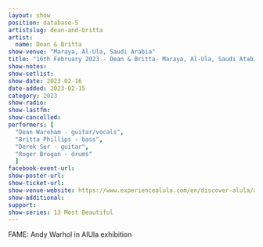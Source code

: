 ```yaml
---
layout: show
position: database-5
artistslug: dean-and-britta
artist:
  name: Dean & Britta
show-venue: "Maraya, Al-Ula, Saudi Arabia"
title: "16th February 2023 - Dean & Britta- Maraya, Al-Ula, Saudi Atabia"
show-notes: 
show-setlist:
show-date: 2023-02-16
date-added: 2023-02-15
category: 2023
show-radio:
show-lastfm:
show-cancelled:
performers: [
  "Dean Wareham - guitar/vocals",
  "Britta Phillips - bass",
  "Derek Ser - guitar",
  "Roger Brogan - drums"
  ]
facebook-event-url:
show-poster-url: 
show-ticket-url: 
show-venue-website: https://www.experiencealula.com/en/discover-alula/arts-culture/fame-andy-warhol-in-alula
show-additional:
support:
show-series: 13 Most Beautiful
---
```

FAME: Andy Warhol in AlUla exhibition
